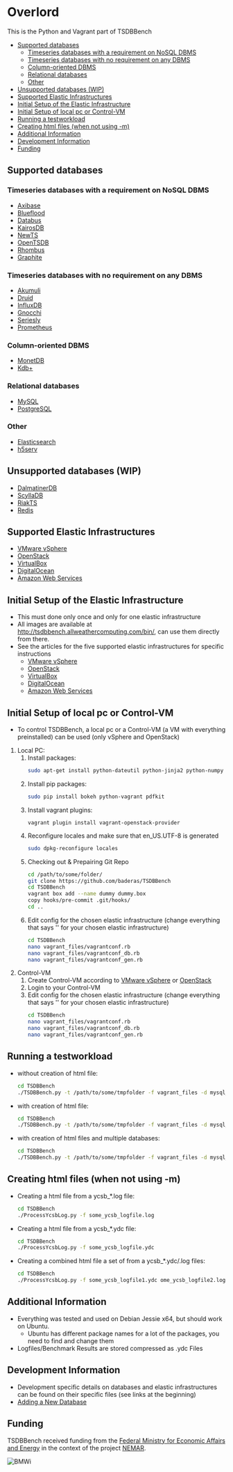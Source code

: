 # Overlord

This is the Python and Vagrant part of TSDBBench

<!-- toc -->

- [Supported databases](#supported-databases)
  * [Timeseries databases with a requirement on NoSQL DBMS](#timeseries-databases-with-a-requirement-on-nosql-dbms)
  * [Timeseries databases with no requirement on any DBMS](#timeseries-databases-with-no-requirement-on-any-dbms)
  * [Column-oriented DBMS](#column-oriented-dbms)
  * [Relational databases](#relational-databases)
  * [Other](#other)
- [Unsupported databases (WIP)](#unsupported-databases-wip)
- [Supported Elastic Infrastructures](#supported-elastic-infrastructures)
- [Initial Setup of the Elastic Infrastructure](#initial-setup-of-the-elastic-infrastructure)
- [Initial Setup of local pc or Control-VM](#initial-setup-of-local-pc-or-control-vm)
- [Running a testworkload](#running-a-testworkload)
- [Creating html files (when not using -m)](#creating-html-files-when-not-using--m)
- [Additional Information](#additional-information)
- [Development Information](#development-information)
- [Funding](#funding)

<!-- tocstop -->

## Supported databases

### Timeseries databases with a requirement on NoSQL DBMS

  * [Axibase](tsdb/axibase)
  * [Blueflood](tsdb/blueflood)
  * [Databus](tsdb/databus)
  * [KairosDB](tsdb/kairosdb)
  * [NewTS](tsdb/newts)
  * [OpenTSDB](tsdb/opentsdb)
  * [Rhombus](tsdb/rhombus)
  * [Graphite](tsdb/graphite)

### Timeseries databases with no requirement on any DBMS

  * [Akumuli](tsdb/akumuli)
  * [Druid](tsdb/druid)
  * [InfluxDB](tsdb/influxdb)
  * [Gnocchi](tsdb/gnocchi)
  * [Seriesly](tsdb/seriesly)
  * [Prometheus](tsdb/prometheus)

### Column-oriented DBMS
  * [MonetDB](tsdb/monetdb)
  * [Kdb+](tsdb/kdpplus)

### Relational databases

  * [MySQL](tsdb/mysql)
  * [PostgreSQL](tsdb/postgresql)

### Other

  * [Elasticsearch](tsdb/elasticsearch)
  * [h5serv](tsdb/h5serv)

## Unsupported databases (WIP)
*  [DalmatinerDB](tsdb/dalmatinerdb)
*  [ScyllaDB](tsdb/scylladb)
*  [RiakTS](tsdb/riakts)
*  [Redis](tsdb/redis)

## Supported Elastic Infrastructures
* [VMware vSphere](ei/vsphere)
* [OpenStack](ei/openstack)
* [VirtualBox](ei/virtualbox)
* [DigitalOcean](ei/digitalocean)
* [Amazon Web Services](ei/aws)

## Initial Setup of the Elastic Infrastructure
* This must done only once and only for one elastic infrastructure
* All images are available at http://tsdbbench.allweathercomputing.com/bin/, can use them directly from there.
* See the articles for the five supported elastic infrastructures for specific instructions
    * [VMware vSphere](ei/vsphere)
    * [OpenStack](ei/openstack)
    * [VirtualBox](ei/virtualbox)
    * [DigitalOcean](ei/digitalocean)
    * [Amazon Web Services](ei/aws)

## Initial Setup of local pc or Control-VM
* To control TSDBBench, a local pc or a Control-VM (a VM with everything preinstalled) can be used (only vSphere and OpenStack)
1. Local PC:
    1. Install packages:
        ```bash
        sudo apt-get install python-dateutil python-jinja2 python-numpy python-pandas python-flask python-redis python-requests python-six python-tornado python-werkzeug python-markupsafe python-greenlet python-zmq python-yaml python-pip wkhtmltopdf python-magic fabric vagrant zlib1g-dev zlib1g libxml2 libxml2-dev libxslt1.1 libxslt1-dev python-webcolors python-pyvmomi
        ```
    2. Install pip packages:
        ```bash
        sudo pip install bokeh python-vagrant pdfkit
        ```
    3. Install vagrant plugins:
        ```bashvagrant plugin install vagrant-vsphere
        vagrant plugin install vagrant-openstack-provider
        ```
    4. Reconfigure locales and make sure that en_US.UTF-8 is generated
        ```bash
        sudo dpkg-reconfigure locales
        ```
    5. Checking out & Prepairing Git Repo
        ```bash
        cd /path/to/some/folder/
        git clone https://github.com/baderas/TSDBBench
        cd TSDBBench
        vagrant box add --name dummy dummy.box
        copy hooks/pre-commit .git/hooks/
        cd ..
        ```
    6. Edit config for the chosen elastic infrastructure (change everything that says '' for your chosen elastic infrastructure)
        ```bash
        cd TSDBBench
        nano vagrant_files/vagrantconf.rb
        nano vagrant_files/vagrantconf_db.rb
        nano vagrant_files/vagrantconf_gen.rb
        ```
2. Control-VM
    1. Create Control-VM according to [VMware vSphere](ei/vsphere) or [OpenStack](ei/openstack)
    2. Login to your Control-VM
    3. Edit config for the chosen elastic infrastructure (change everything that says '' for your chosen elastic infrastructure)
        ```bash
        cd TSDBBench
        nano vagrant_files/vagrantconf.rb
        nano vagrant_files/vagrantconf_db.rb
        nano vagrant_files/vagrantconf_gen.rb
        ```

## Running a testworkload
 - without creation of html file:
    ```bash
    cd TSDBBench
    ./TSDBBench.py -t /path/to/some/tmpfolder -f vagrant_files -d mysql_cl1_rf1 --provider 'vsphere' -w "testworkloada" -l```
 - with creation of html file:
    ```bash
    cd TSDBBench
    ./TSDBBench.py -t /path/to/some/tmpfolder -f vagrant_files -d mysql_cl1_rf1 --provider 'vsphere' -w "testworkloada" -l -m```
 - with creation of html files and multiple databases:
    ```bash
    cd TSDBBench
    ./TSDBBench.py -t /path/to/some/tmpfolder -f vagrant_files -d mysql_cl1_rf1 postgresql_cl1_rf1 --provider 'vsphere' -w "testworkloada" -l -m --provider "vsphere"```
    
## Creating html files (when not using -m)
 - Creating a html file from a ycsb_*.log file:
    ```bash
    cd TSDBBench
    ./ProcessYcsbLog.py -f some_ycsb_logfile.log
    ```
 - Creating a html file from a ycsb_*.ydc file:
    ```bash
    cd TSDBBench
    ./ProcessYcsbLog.py -f some_ycsb_logfile.ydc
    ```
 - Creating a combined html file a set of from a ycsb_*.ydc/.log files:
    ```bash
    cd TSDBBench
    ./ProcessYcsbLog.py -f some_ycsb_logfile1.ydc ome_ycsb_logfile2.log ome_ycsb_logfile3.ydc ...
    ```
    
## Additional Information
* Everything was tested and used on Debian Jessie x64, but should work on Ubuntu.
    * Ubuntu has different package names for a lot of the packages, you need to find and change them
* Logfiles/Benchmark Results are stored compressed as .ydc Files 

## Development Information
* Development specific details on databases and elastic infrastructures can be found on their specific files (see links at the beginning)
* [Adding a New Database](dev/adding_database)

## Funding

TSDBBench received funding from the
[Federal Ministry for Economic Affairs and Energy](http://www.bmwi.de/Navigation/EN/Home/home.html)
in the context of the project [NEMAR](https://www.nemar.de/).

![BMWi](https://tsdbbench.github.io/BMWi.jpg)
